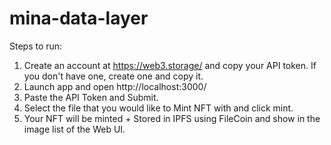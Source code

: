# mina-data-layer

Steps to run:

1. Create an account at https://web3.storage/ and copy your API token. If you don't have one, create one and copy it.
2. Launch app and open http://localhost:3000/
3. Paste the API Token and Submit.
4. Select the file that you would like to Mint NFT with and click mint.
5. Your NFT will be minted + Stored in IPFS using FileCoin and show in the image list of the Web UI. 
